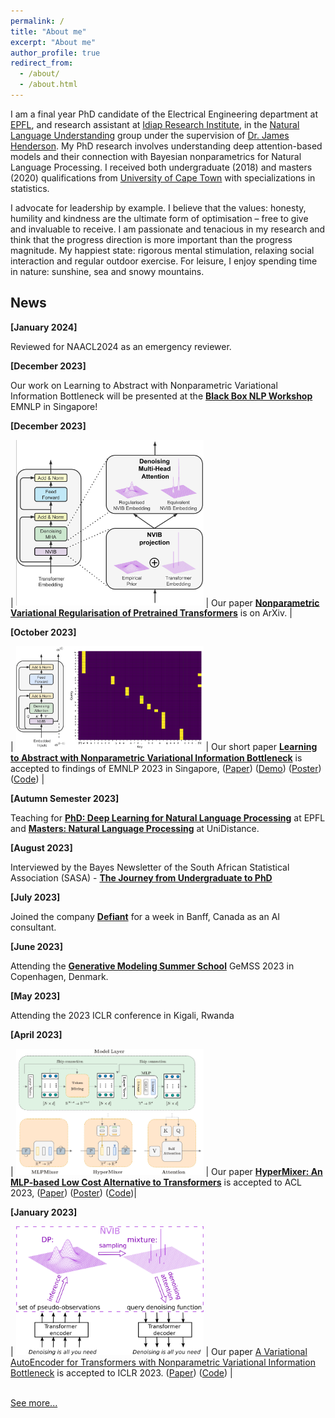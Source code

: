 ```yaml
---
permalink: /
title: "About me"
excerpt: "About me"
author_profile: true
redirect_from: 
  - /about/
  - /about.html
---
```


I am a final year PhD candidate of the Electrical Engineering department at [EPFL](https://www.epfl.ch/en/), and research assistant at [Idiap Research Institute](https://www.idiap.ch/en), in the [Natural Language Understanding](https://www.idiap.ch/en/scientific-research/natural-language-understanding) group under the supervision of [Dr. James Henderson](https://www.idiap.ch/~jhenderson/). My PhD research involves understanding deep attention-based models and their connection with Bayesian nonparametrics for Natural Language Processing. I received both undergraduate (2018) and masters (2020) qualifications from [University of Cape Town](https://www.uct.ac.za/) with specializations in statistics. 

I advocate for leadership by example. I believe that the values: honesty, humility and kindness are the ultimate form of optimisation – free to give and invaluable to receive. I am passionate and tenacious in my research and think that the progress direction is more important than the progress magnitude. My happiest state: rigorous mental stimulation, relaxing social interaction and regular outdoor exercise. For leisure, I enjoy spending time in nature: sunshine, sea and snowy mountains. 

## News

**[January 2024]**

Reviewed for NAACL2024 as an emergency reviewer.

**[December 2023]**

Our work on Learning to Abstract with Nonparametric Variational Information Bottleneck will be presented at the [**Black Box NLP Workshop**](https://blackboxnlp.github.io/) EMNLP in Singapore!

**[December 2023]**

| <img src="images/pretrainedNVIB.png" style="max-width:300px;"> | Our paper [**Nonparametric Variational Regularisation of Pretrained Transformers**](https://arxiv.org/pdf/2312.00662.pdf) is on ArXiv. |


**[October 2023]**

| <img src="images/NVIBSaTransformer.png" style="max-width:300px;"> | Our short paper [**Learning to Abstract with Nonparametric Variational Information Bottleneck**](https://openreview.net/pdf?id=vU0KbvQ91x) is accepted to findings of EMNLP 2023 in Singapore, ([Paper](https://openreview.net/pdf?id=vU0KbvQ91x)) ([Demo](https://huggingface.co/spaces/FJFehr/NVIB-Self-Attention-Demo)) ([Poster](https://FJFehr.github.io/files/NVIB_SA_poster.pdf)) ([Code](https://github.com/idiap/nvib_selfattention)) |


**[Autumn Semester 2023]**

Teaching for [**PhD: Deep Learning for Natural Language Processing**](https://edu.epfl.ch/coursebook/en/deep-learning-for-natural-language-processing-EE-608) at EPFL and [**Masters: Natural Language Processing**](https://unidistance.ch/en/mathematics-and-computer-science/master-in-artificial-intelligence/programme-of-the-master-in-artificial-intelligence) at UniDistance.

**[August 2023]**

Interviewed by the Bayes Newsletter of the South African Statistical Association (SASA) - [**The Journey from Undergraduate to PhD**](https://FJFehr.github.io/files/interview.pdf)

**[July 2023]**

Joined the company [**Defiant**](https://www.defiant.com/) for a week in Banff, Canada as an AI consultant.  


**[June 2023]**

Attending the [**Generative Modeling Summer School**](https://gemss.ai/) GeMSS 2023 in Copenhagen, Denmark.  


**[May 2023]**

Attending the 2023 ICLR conference in Kigali, Rwanda

**[April 2023]**

| <img src="images/HypermixerV5.drawio.png" style="max-width:300px;"> | Our paper [**HyperMixer: An MLP-based Low Cost Alternative to Transformers**](https://arxiv.org/abs/2203.03691) is accepted to ACL 2023, ([Paper](https://arxiv.org/pdf/2203.03691.pdf)) ([Poster](https://FJFehr.github.io/files/Hypermixer_Poster.pdf)) ([Code](https://github.com/idiap/hypermixing))|


**[January 2023]**

| <img src="images/nvae_v3.1.png" style="max-width:300px;"> | Our paper [A Variational AutoEncoder for Transformers with Nonparametric Variational Information Bottleneck](https://openreview.net/forum?id=6QkjC_cs03X) is accepted to ICLR 2023. ([Paper](https://openreview.net/forum?id=6QkjC_cs03X)) ([Code](https://github.com/idiap/nvib))  |


<br>
<a href="{{ site.url }}/updates"> See more... </a>
